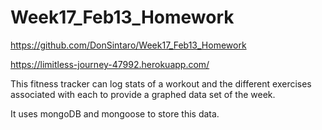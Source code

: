 # Week17_Feb13_Homework


https://github.com/DonSintaro/Week17_Feb13_Homework

https://limitless-journey-47992.herokuapp.com/

This fitness tracker can log stats of a workout and the different exercises associated with each to provide a graphed data set of the week.

It uses mongoDB and mongoose to store this data.